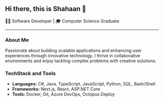 ## Hi there, this is Shahaan 👋

👨‍💻 Software Developer | 🎓 Computer Science Graduate

---

### About Me
Passionate about building scalable applications and enhancing user experiences through innovative technology. I thrive in collaborative environments and enjoy tackling complex problems with creative solutions.

### TechStack and Tools
- **Languages:** C#, Java, TypeScript, JavaScript, Python, SQL, Bash/Shell
- **Frameworks:** Next.js, React, ASP.NET Core
- **Tools:** Docker, Git, Azure DevOps, Octopus Deploy

<!--
**shahanscape/shahanscape** is a ✨ _special_ ✨ repository because its `README.md` (this file) appears on your GitHub profile.

Here are some ideas to get you started:

- 🔭 I’m currently working on ...
- 🌱 I’m currently learning ...
- 👯 I’m looking to collaborate on ...
- 🤔 I’m looking for help with ...
- 💬 Ask me about ...
- 📫 How to reach me: ...
- 😄 Pronouns: ...
- ⚡ Fun fact: ...
-->
